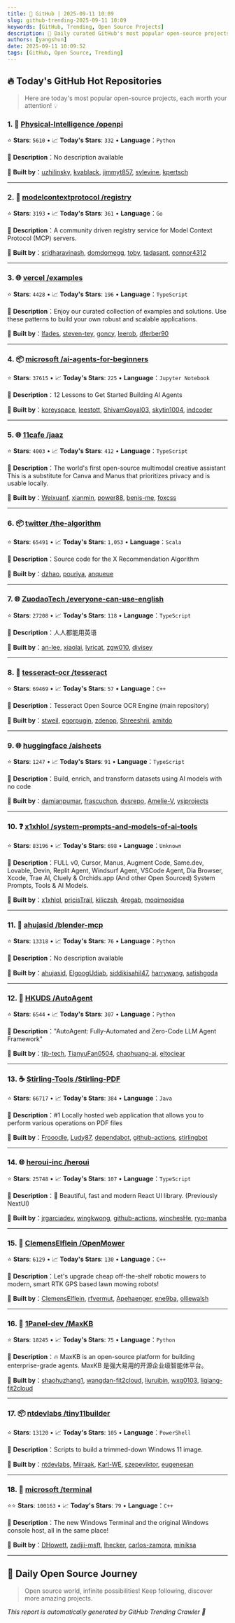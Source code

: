 ```yaml
---
title: 🚀 GitHub | 2025-09-11 10:09
slug: github-trending-2025-09-11 10:09
keywords: [GitHub, Trending, Open Source Projects]
description: 🌟 Daily curated GitHub's most popular open-source projects to help you stay on the pulse of technology!
authors: [yangshun]
date: 2025-09-11 10:09:52
tags: [GitHub, Open Source, Trending]
---
```


## 🔥 Today's GitHub Hot Repositories

> Here are today's most popular open-source projects, each worth your attention! 💡

### 1. 🐍 [Physical-Intelligence /openpi](https://github.com/Physical-Intelligence/openpi)

⭐ **Stars**: `5610`   •   📈 **Today's Stars**: `332`   •   **Language**：`Python`

📝 **Description**：No description available

🤝 **Built by**：[uzhilinsky](https://github.com/uzhilinsky), [kvablack](https://github.com/kvablack), [jimmyt857](https://github.com/jimmyt857), [svlevine](https://github.com/svlevine), [kpertsch](https://github.com/kpertsch)

---

### 2. 🚦 [modelcontextprotocol /registry](https://github.com/modelcontextprotocol/registry)

⭐ **Stars**: `3193`   •   📈 **Today's Stars**: `361`   •   **Language**：`Go`

📝 **Description**：A community driven registry service for Model Context Protocol (MCP) servers.

🤝 **Built by**：[sridharavinash](https://github.com/sridharavinash), [domdomegg](https://github.com/domdomegg), [toby](https://github.com/toby), [tadasant](https://github.com/tadasant), [connor4312](https://github.com/connor4312)

---

### 3. 🌐 [vercel /examples](https://github.com/vercel/examples)

⭐ **Stars**: `4428`   •   📈 **Today's Stars**: `196`   •   **Language**：`TypeScript`

📝 **Description**：Enjoy our curated collection of examples and solutions. Use these patterns to build your own robust and scalable applications.

🤝 **Built by**：[lfades](https://github.com/lfades), [steven-tey](https://github.com/steven-tey), [goncy](https://github.com/goncy), [leerob](https://github.com/leerob), [dferber90](https://github.com/dferber90)

---

### 4. 📦 [microsoft /ai-agents-for-beginners](https://github.com/microsoft/ai-agents-for-beginners)

⭐ **Stars**: `37615`   •   📈 **Today's Stars**: `225`   •   **Language**：`Jupyter Notebook`

📝 **Description**：12 Lessons to Get Started Building AI Agents

🤝 **Built by**：[koreyspace](https://github.com/koreyspace), [leestott](https://github.com/leestott), [ShivamGoyal03](https://github.com/ShivamGoyal03), [skytin1004](https://github.com/skytin1004), [indcoder](https://github.com/indcoder)

---

### 5. 🌐 [11cafe /jaaz](https://github.com/11cafe/jaaz)

⭐ **Stars**: `4003`   •   📈 **Today's Stars**: `412`   •   **Language**：`TypeScript`

📝 **Description**：The world's first open-source multimodal creative assistant This is a substitute for Canva and Manus that prioritizes privacy and is usable locally.

🤝 **Built by**：[Weixuanf](https://github.com/Weixuanf), [xianmin](https://github.com/xianmin), [power88](https://github.com/power88), [benis-me](https://github.com/benis-me), [foxcss](https://github.com/foxcss)

---

### 6. 📦 [twitter /the-algorithm](https://github.com/twitter/the-algorithm)

⭐ **Stars**: `65491`   •   📈 **Today's Stars**: `1,053`   •   **Language**：`Scala`

📝 **Description**：Source code for the X Recommendation Algorithm

🤝 **Built by**：[dzhao](https://github.com/dzhao), [pouriya](https://github.com/pouriya), [anqueue](https://github.com/anqueue)

---

### 7. 🌐 [ZuodaoTech /everyone-can-use-english](https://github.com/ZuodaoTech/everyone-can-use-english)

⭐ **Stars**: `27208`   •   📈 **Today's Stars**: `118`   •   **Language**：`TypeScript`

📝 **Description**：人人都能用英语

🤝 **Built by**：[an-lee](https://github.com/an-lee), [xiaolai](https://github.com/xiaolai), [lyricat](https://github.com/lyricat), [zgw010](https://github.com/zgw010), [divisey](https://github.com/divisey)

---

### 8. 🔧 [tesseract-ocr /tesseract](https://github.com/tesseract-ocr/tesseract)

⭐ **Stars**: `69469`   •   📈 **Today's Stars**: `57`   •   **Language**：`C++`

📝 **Description**：Tesseract Open Source OCR Engine (main repository)

🤝 **Built by**：[stweil](https://github.com/stweil), [egorpugin](https://github.com/egorpugin), [zdenop](https://github.com/zdenop), [Shreeshrii](https://github.com/Shreeshrii), [amitdo](https://github.com/amitdo)

---

### 9. 🌐 [huggingface /aisheets](https://github.com/huggingface/aisheets)

⭐ **Stars**: `1247`   •   📈 **Today's Stars**: `91`   •   **Language**：`TypeScript`

📝 **Description**：Build, enrich, and transform datasets using AI models with no code

🤝 **Built by**：[damianpumar](https://github.com/damianpumar), [frascuchon](https://github.com/frascuchon), [dvsrepo](https://github.com/dvsrepo), [Amelie-V](https://github.com/Amelie-V), [ysjprojects](https://github.com/ysjprojects)

---

### 10. ❓ [x1xhlol /system-prompts-and-models-of-ai-tools](https://github.com/x1xhlol/system-prompts-and-models-of-ai-tools)

⭐ **Stars**: `83196`   •   📈 **Today's Stars**: `698`   •   **Language**：`Unknown`

📝 **Description**：FULL v0, Cursor, Manus, Augment Code, Same.dev, Lovable, Devin, Replit Agent, Windsurf Agent, VSCode Agent, Dia Browser, Xcode, Trae AI, Cluely & Orchids.app (And other Open Sourced) System Prompts, Tools & AI Models.

🤝 **Built by**：[x1xhlol](https://github.com/x1xhlol), [pricisTrail](https://github.com/pricisTrail), [kiliczsh](https://github.com/kiliczsh), [4regab](https://github.com/4regab), [moqimoqidea](https://github.com/moqimoqidea)

---

### 11. 🐍 [ahujasid /blender-mcp](https://github.com/ahujasid/blender-mcp)

⭐ **Stars**: `13318`   •   📈 **Today's Stars**: `76`   •   **Language**：`Python`

📝 **Description**：No description available

🤝 **Built by**：[ahujasid](https://github.com/ahujasid), [ElgoogUdiab](https://github.com/ElgoogUdiab), [siddikisahil47](https://github.com/siddikisahil47), [harrywang](https://github.com/harrywang), [satishgoda](https://github.com/satishgoda)

---

### 12. 🐍 [HKUDS /AutoAgent](https://github.com/HKUDS/AutoAgent)

⭐ **Stars**: `6544`   •   📈 **Today's Stars**: `307`   •   **Language**：`Python`

📝 **Description**："AutoAgent: Fully-Automated and Zero-Code LLM Agent Framework"

🤝 **Built by**：[tjb-tech](https://github.com/tjb-tech), [TianyuFan0504](https://github.com/TianyuFan0504), [chaohuang-ai](https://github.com/chaohuang-ai), [eltociear](https://github.com/eltociear)

---

### 13. ☕ [Stirling-Tools /Stirling-PDF](https://github.com/Stirling-Tools/Stirling-PDF)

⭐ **Stars**: `66717`   •   📈 **Today's Stars**: `384`   •   **Language**：`Java`

📝 **Description**：#1 Locally hosted web application that allows you to perform various operations on PDF files

🤝 **Built by**：[Frooodle](https://github.com/Frooodle), [Ludy87](https://github.com/Ludy87), [dependabot](https://github.com/dependabot), [github-actions](https://github.com/github-actions), [stirlingbot](https://github.com/stirlingbot)

---

### 14. 🌐 [heroui-inc /heroui](https://github.com/heroui-inc/heroui)

⭐ **Stars**: `25748`   •   📈 **Today's Stars**: `107`   •   **Language**：`TypeScript`

📝 **Description**：🚀 Beautiful, fast and modern React UI library. (Previously NextUI)

🤝 **Built by**：[jrgarciadev](https://github.com/jrgarciadev), [wingkwong](https://github.com/wingkwong), [github-actions](https://github.com/github-actions), [winchesHe](https://github.com/winchesHe), [ryo-manba](https://github.com/ryo-manba)

---

### 15. 🔧 [ClemensElflein /OpenMower](https://github.com/ClemensElflein/OpenMower)

⭐ **Stars**: `6129`   •   📈 **Today's Stars**: `130`   •   **Language**：`C++`

📝 **Description**：Let's upgrade cheap off-the-shelf robotic mowers to modern, smart RTK GPS based lawn mowing robots!

🤝 **Built by**：[ClemensElflein](https://github.com/ClemensElflein), [rfvermut](https://github.com/rfvermut), [Apehaenger](https://github.com/Apehaenger), [ene9ba](https://github.com/ene9ba), [olliewalsh](https://github.com/olliewalsh)

---

### 16. 🐍 [1Panel-dev /MaxKB](https://github.com/1Panel-dev/MaxKB)

⭐ **Stars**: `18245`   •   📈 **Today's Stars**: `75`   •   **Language**：`Python`

📝 **Description**：🔥 MaxKB is an open-source platform for building enterprise-grade agents. MaxKB 是强大易用的开源企业级智能体平台。

🤝 **Built by**：[shaohuzhang1](https://github.com/shaohuzhang1), [wangdan-fit2cloud](https://github.com/wangdan-fit2cloud), [liuruibin](https://github.com/liuruibin), [wxg0103](https://github.com/wxg0103), [liqiang-fit2cloud](https://github.com/liqiang-fit2cloud)

---

### 17. 📦 [ntdevlabs /tiny11builder](https://github.com/ntdevlabs/tiny11builder)

⭐ **Stars**: `13120`   •   📈 **Today's Stars**: `105`   •   **Language**：`PowerShell`

📝 **Description**：Scripts to build a trimmed-down Windows 11 image.

🤝 **Built by**：[ntdevlabs](https://github.com/ntdevlabs), [Miiraak](https://github.com/Miiraak), [Karl-WE](https://github.com/Karl-WE), [szepeviktor](https://github.com/szepeviktor), [eugenesan](https://github.com/eugenesan)

---

### 18. 🔧 [microsoft /terminal](https://github.com/microsoft/terminal)

⭐⭐ **Stars**: `100163`   •   📈 **Today's Stars**: `79`   •   **Language**：`C++`

📝 **Description**：The new Windows Terminal and the original Windows console host, all in the same place!

🤝 **Built by**：[DHowett](https://github.com/DHowett), [zadjii-msft](https://github.com/zadjii-msft), [lhecker](https://github.com/lhecker), [carlos-zamora](https://github.com/carlos-zamora), [miniksa](https://github.com/miniksa)

---

## 🌈 Daily Open Source Journey

> Open source world, infinite possibilities! Keep following, discover more amazing projects.

*This report is automatically generated by GitHub Trending Crawler 🤖*
